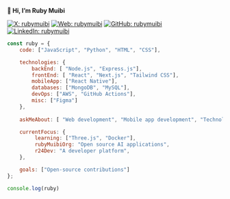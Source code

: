 **👋 Hi, I’m Ruby Muibi**


[![X: rubymuibi](https://img.shields.io/twitter/follow/rubymuibi)](https://twitter.com/rubymuibi)
[![Web: rubymuibi](https://img.shields.io/badge/rubymuibi.com-000000?logo=googlechrome&logoColor=000000&style=social)](https://rubymuibi.com)
[![GitHub: rubymuibi](https://img.shields.io/badge/rubymuibi-000000?logo=github&style=social)](https://github.com/RubyMuibi/)
[![LinkedIn: rubymuibi](https://img.shields.io/badge/rubymuibi-0077B5?logo=linkedin)](https://www.linkedin.com/in/ruby-muibi-3b4294195/)



```javascript
const ruby = {
    code: ["JavaScript", "Python", "HTML", "CSS"],

    technologies: { 
        backEnd: [ "Node.js", "Express.js"],
        frontEnd: [ "React", "Next.js", "Tailwind CSS"],
        mobileApp: ["React Native"],
        databases: ["MongoDB", "MySQL"],
        devOps: ["AWS", "GitHub Actions"],
        misc: ["Figma"]
    },
    
    askMeAbout: [ "Web development", "Mobile app development", "Technology", "Algebra"],

    currentFocus: {
         learning: ["Three.js", "Docker"],
         rubyMuibiOrg: "Open source AI applications",
         r24Dev: "A developer platform",
    },

    goals: ["Open-source contributions"]
};

console.log(ruby)
```

